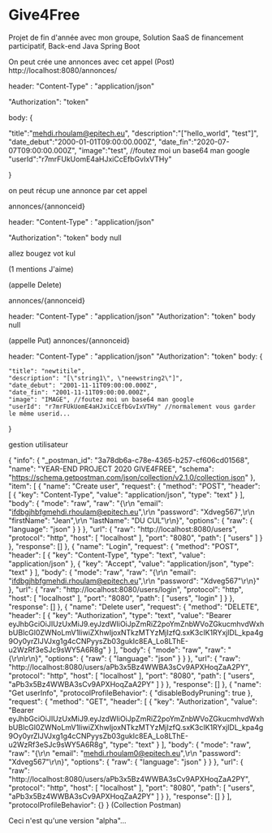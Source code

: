 # Give4Free
Projet de fin d'année avec mon groupe, Solution SaaS de financement participatif, Back-end Java Spring Boot


    
On peut crée une annonces avec cet appel (Post) http://localhost:8080/annonces/

header: "Content-Type" : "application/json"

"Authorization": "token"

body: {


"title":"mehdi.rhoulam@epitech.eu",
"description":"[\"hello_world\", \"test\"]",
"date_debut":"2000-01-01T09:00:00.000Z",
"date_fin":"2020-07-07T09:00:00.000Z",
"image":"test", //foutez moi un base64 man google
"userId":"r7mrFUkUomE4aHJxiCcEfbGvIxVTHy"


}


on peut récup une annonce par cet appel

annonces/{annonceid}


header: "Content-Type" : "application/json"

"Authorization": "token"
body null

allez bougez vot kul

(1 mentions J'aime)

(appelle Delete) 


annonces/{annonceid}

header: "Content-Type" : "application/json"
"Authorization": "token"
body null
 

(appelle Put)
 annonces/{annonceid}



header: "Content-Type" : "application/json"
"Authorization": "token"
body: {


    "title": "newtitile",
    "description": "[\"string1\", \"neewstring2\"]",
    "date_debut": "2001-11-11T09:00:00.000Z",
    "date_fin": "2001-11-11T09:00:00.000Z",
    "image": "IMAGE", //foutez moi un base64 man google
    "userId": "r7mrFUkUomE4aHJxiCcEfbGvIxVTHy" //normalement vous garder le même userid...

}

gestion utilisateur

{
	"info": {
		"_postman_id": "3a78db6a-c78e-4365-b257-cf606cd01568",
		"name": "YEAR-END PROJECT 2020 GIVE4FREE",
		"schema": "https://schema.getpostman.com/json/collection/v2.1.0/collection.json"
	},
	"item": [
		{
			"name": "Create user",
			"request": {
				"method": "POST",
				"header": [
					{
						"key": "Content-Type",
						"value": "application/json",
						"type": "text"
					}
				],
				"body": {
					"mode": "raw",
					"raw": "{\r\n    \"email\": \"ifdbgjhbfgmehdi.rhoulam@epitech.eu\",\r\n    \"password\": \"Xdveg567\",\r\n    \"firstName\": \"Jean\",\r\n    \"lastName\": \"DU CUL\"\r\n}",
					"options": {
						"raw": {
							"language": "json"
						}
					}
				},
				"url": {
					"raw": "http://localhost:8080/users",
					"protocol": "http",
					"host": [
						"localhost"
					],
					"port": "8080",
					"path": [
						"users"
					]
				}
			},
			"response": []
		},
		{
			"name": "Login",
			"request": {
				"method": "POST",
				"header": [
					{
						"key": "Content-Type",
						"type": "text",
						"value": "application/json"
					},
					{
						"key": "Accept",
						"value": "application/json",
						"type": "text"
					}
				],
				"body": {
					"mode": "raw",
					"raw": "{\r\n    \"email\": \"ifdbgjhbfgmehdi.rhoulam@epitech.eu\",\r\n    \"password\": \"Xdveg567\"\r\n}"
				},
				"url": {
					"raw": "http://localhost:8080/users/login",
					"protocol": "http",
					"host": [
						"localhost"
					],
					"port": "8080",
					"path": [
						"users",
						"login"
					]
				}
			},
			"response": []
		},
		{
			"name": "Delete user",
			"request": {
				"method": "DELETE",
				"header": [
					{
						"key": "Authorization",
						"type": "text",
						"value": "Bearer eyJhbGciOiJIUzUxMiJ9.eyJzdWIiOiJpZmRiZ2poYmZnbWVoZGkucmhvdWxhbUBlcGl0ZWNoLmV1IiwiZXhwIjoxNTkzMTYzMjIzfQ.sxK3cIK1RYxjlDL_kpa4g9Oy0yrZIJVJxg1g4cCNPyysZb03gukIc8EA_Lo8LThE-u2WzRf3eSJc9sWY5A6R8g"
					}
				],
				"body": {
					"mode": "raw",
					"raw": "{\r\n\r\n}",
					"options": {
						"raw": {
							"language": "json"
						}
					}
				},
				"url": {
					"raw": "http://localhost:8080/users/aPb3x5Bz4WWBA3sCv9APXHoqZaA2PY",
					"protocol": "http",
					"host": [
						"localhost"
					],
					"port": "8080",
					"path": [
						"users",
						"aPb3x5Bz4WWBA3sCv9APXHoqZaA2PY"
					]
				}
			},
			"response": []
		},
		{
			"name": "Get userInfo",
			"protocolProfileBehavior": {
				"disableBodyPruning": true
			},
			"request": {
				"method": "GET",
				"header": [
					{
						"key": "Authorization",
						"value": "Bearer eyJhbGciOiJIUzUxMiJ9.eyJzdWIiOiJpZmRiZ2poYmZnbWVoZGkucmhvdWxhbUBlcGl0ZWNoLmV1IiwiZXhwIjoxNTkzMTYzMjIzfQ.sxK3cIK1RYxjlDL_kpa4g9Oy0yrZIJVJxg1g4cCNPyysZb03gukIc8EA_Lo8LThE-u2WzRf3eSJc9sWY5A6R8g",
						"type": "text"
					}
				],
				"body": {
					"mode": "raw",
					"raw": "{\r\n    \"email\": \"mehdi.rhoulam0@epitech.eu\",\r\n    \"password\": \"Xdveg567\"\r\n}",
					"options": {
						"raw": {
							"language": "json"
						}
					}
				},
				"url": {
					"raw": "http://localhost:8080/users/aPb3x5Bz4WWBA3sCv9APXHoqZaA2PY",
					"protocol": "http",
					"host": [
						"localhost"
					],
					"port": "8080",
					"path": [
						"users",
						"aPb3x5Bz4WWBA3sCv9APXHoqZaA2PY"
					]
				}
			},
			"response": []
		}
	],
	"protocolProfileBehavior": {}
}
(Collection Postman)

Ceci n'est qu'une version "alpha"...
